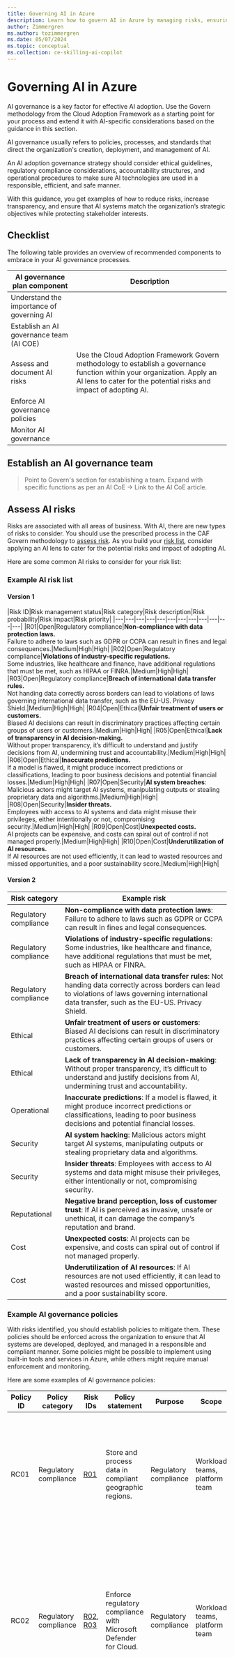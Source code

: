 ```yaml
---
title: Governing AI in Azure
description: Learn how to govern AI in Azure by managing risks, ensuring compliance, and managing data effectively.
author: Zimmergren
ms.author: tozimmergren
ms.date: 05/07/2024
ms.topic: conceptual
ms.collection: ce-skilling-ai-copilot
---
```


# Governing AI in Azure

AI governance is a key factor for effective AI adoption. Use the Govern methodology from the Cloud Adoption Framework as a starting point for your process and extend it with AI-specific considerations based on the guidance in this section.

AI governance usually refers to policies, processes, and standards that direct the organization's creation, deployment, and management of AI.

An AI adoption governance strategy should consider ethical guidelines, regulatory compliance considerations, accountability structures, and operational procedures to make sure AI technologies are used in a responsible, efficient, and safe manner.

With this guidance, you get examples of how to reduce risks, increase transparency, and ensure that AI systems match the organization’s strategic objectives while protecting stakeholder interests.

## Checklist

The following table provides an overview of recommended components to embrace in your AI governance processes.

|AI governance plan component|Description|
|---|---|
| Understand the importance of governing AI | |
| Establish an AI governance team (AI COE)|  |
| Assess and document AI risks | Use the Cloud Adoption Framework Govern methodology to establish a governance function within your organization. Apply an AI lens to cater for the potential risks and impact of adopting AI. |
| Enforce AI governance policies | |
| Monitor AI governance | |

## Establish an AI governance team

> Point to Govern's section for establishing a team.
> Expand with specific functions as per an AI CoE -> Link to the AI CoE article.

## Assess AI risks

Risks are associated with all areas of business. With AI, there are new types of risks to consider. You should use the prescribed process in the CAF Govern methodology to [assess risk](/azure/cloud-adoption-framework/govern/assess-cloud-risks). As you build your [risk list](/azure/cloud-adoption-framework/govern/assess-cloud-risks#example-risk-list), consider applying an AI lens to cater for the potential risks and impact of adopting AI.

Here are some common AI risks to consider for your risk list:

### Example AI risk list

#### Version 1

|Risk ID|Risk management status|Risk category|Risk description|Risk probability|Risk impact|Risk priority|
|---|---|---|---|---|---|---|---|---|---|---|---|
|R01|Open|Regulatory compliance|**Non-compliance with data protection laws.**<br> Failure to adhere to laws such as GDPR or CCPA can result in fines and legal consequences.|Medium|High|High|
|R02|Open|Regulatory compliance|**Violations of industry-specific regulations.**<br> Some industries, like healthcare and finance, have additional regulations that must be met, such as HIPAA or FINRA.|Medium|High|High|
|R03|Open|Regulatory compliance|**Breach of international data transfer rules.**<br> Not handing data correctly across borders can lead to violations of laws governing international data transfer, such as the EU-US. Privacy Shield.|Medium|High|High|
|R04|Open|Ethical|**Unfair treatment of users or customers.**<br> Biased AI decisions can result in discriminatory practices affecting certain groups of users or customers.|Medium|High|High|
|R05|Open|Ethical|**Lack of transparency in AI decision-making.**<br> Without proper transparency, it’s difficult to understand and justify decisions from AI, undermining trust and accountability.|Medium|High|High|
|R06|Open|Ethical|**Inaccurate predictions.**<br> If a model is flawed, it might produce incorrect predictions or classifications, leading to poor business decisions and potential financial losses.|Medium|High|High|
|R07|Open|Security|**AI system breaches**: Malicious actors might target AI systems, manipulating outputs or stealing proprietary data and algorithms.|Medium|High|High|
|R08|Open|Security|**Insider threats.**<br> Employees with access to AI systems and data might misuse their privileges, either intentionally or not, compromising security.|Medium|High|High|
|R09|Open|Cost|**Unexpected costs.**<br> AI projects can be expensive, and costs can spiral out of control if not managed properly.|Medium|High|High|
|R10|Open|Cost|**Underutilization of AI resources.**<br> If AI resources are not used efficiently, it can lead to wasted resources and missed opportunities, and a poor sustainability score.|Medium|High|High|

#### Version 2

|Risk category|Example risk|
|---------|-------------|
|Regulatory compliance|**Non-compliance with data protection laws**: Failure to adhere to laws such as GDPR or CCPA can result in fines and legal consequences.|
|Regulatory compliance|**Violations of industry-specific regulations**: Some industries, like healthcare and finance, have additional regulations that must be met, such as HIPAA or FINRA.|
|Regulatory compliance|**Breach of international data transfer rules**: Not handing data correctly across borders can lead to violations of laws governing international data transfer, such as the EU-US. Privacy Shield.|
|Ethical|**Unfair treatment of users or customers**: Biased AI decisions can result in discriminatory practices affecting certain groups of users or customers. |
|Ethical|**Lack of transparency in AI decision-making**: Without proper transparency, it’s difficult to understand and justify decisions from AI, undermining trust and accountability. |
|Operational|**Inaccurate predictions**: If a model is flawed, it might produce incorrect predictions or classifications, leading to poor business decisions and potential financial losses.|
|Security|**AI system hacking**: Malicious actors might target AI systems, manipulating outputs or stealing proprietary data and algorithms.|
|Security|**Insider threats**: Employees with access to AI systems and data might misuse their privileges, either intentionally or not, compromising security.|
|Reputational|**Negative brand perception, loss of customer trust**: If AI is perceived as invasive, unsafe or unethical, it can damage the company’s reputation and brand.|
|Cost|**Unexpected costs**: AI projects can be expensive, and costs can spiral out of control if not managed properly.|
|Cost|**Underutilization of AI resources**: If AI resources are not used efficiently, it can lead to wasted resources and missed opportunities, and a poor sustainability score.|

### Example AI governance policies

With risks identified, you should establish policies to mitigate them. These policies should be enforced across the organization to ensure that AI systems are developed, deployed, and managed in a responsible and compliant manner. Some policies might be possible to implement using built-in tools and services in Azure, while others might require manual enforcement and monitoring.

Here are some examples of AI governance policies:

| Policy ID | Policy category | Risk IDs | Policy statement | Purpose | Scope | Remediation | Monitoring |
|-----------|-----------------|---------|------------------|---------|-------|-------------| ---------- |
| RC01 | Regulatory compliance | [R01](#example-ai-risk-list) | Store and process data in compliant geographic regions. | Regulatory compliance | Workload teams, platform team | Use Azure Policy to configure data residency and compliance requirements policies to ensure data is stored in approved specific regions. | Azure Policy |
| RC02 | Regulatory compliance | [R02](#example-ai-risk-list), [R03](#example-ai-risk-list) | Enforce regulatory compliance with Microsoft Defender for Cloud. | Regulatory compliance | Workload teams, platform team | Use Microsoft Defender for Cloud to enforce regulatory compliance requirements in your Azure environment. Use Microsoft Purview to enforce and monitor compliance in your wider organization. | Microsoft Defender for Cloud. Microsoft Purview. |
| ET01 | Ethical | [R04](#example-ai-risk-list), [R05](#example-ai-risk-list) | Develop, maintain, and enforce ethical guidelines, and conduct bias and fairness checks. | Ethical | AI CoE | - If you develop your own models with Azure Machine Learning, consider using the Fairlearn toolkit in Azure ML to assess and mitigate bias in AI models.<br> - Lean on the Azure Responsible AI Dashboard for tools and guidelines to ensure ethical AI practices.<br> - Integrate the Responsible AI principles in your AI strategy adoption roadmaps. | Manual. |

## Monitor AI governance

- Monitor your AI governance.
- Add examples of how.

## Next steps

> [!div class="nextstepaction"]
> [Managing generative AI in Azure](./manage.md)

